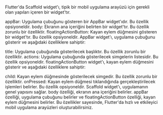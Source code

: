 Flutter'da Scaffold widget'ı, tipik bir mobil uygulama arayüzü için gerekli olan yapıları içeren bir widget'tır. 

appBar: Uygulama çubuğunu gösteren bir AppBar widget'ıdır. Bu özellik opsiyoneldir.
body: Ekranın ana içeriğini belirten bir widget'tır. Bu özellik zorunlu bir özelliktir.
floatingActionButton: Kayan eylem düğmesini gösteren bir widget'tır. Bu özellik opsiyoneldir.
AppBar widget'ı, uygulama çubuğunu gösterir ve aşağıdaki özelliklere sahiptir:

title: Uygulama çubuğunda gösterilecek başlıktır. Bu özellik zorunlu bir özelliktir.
actions: Uygulama çubuğunda gösterilecek simgelerin listesidir. Bu özellik opsiyoneldir.
floatingActionButton widget'ı, kayan eylem düğmesini gösterir ve aşağıdaki özelliklere sahiptir:

child: Kayan eylem düğmesinde gösterilecek simgedir. Bu özellik zorunlu bir özelliktir.
onPressed: Kayan eylem düğmesi tıklandığında gerçekleştirilecek işlemleri belirler. Bu özellik opsiyoneldir.
Scaffold widget'ı, uygulamanın genel yapısını sağlar. body özelliği, ekranın ana içeriğini belirler. appBar özelliği, uygulama çubuğunu belirler ve floatingActionButton özelliği, kayan eylem düğmesini belirler. Bu özellikler sayesinde, Flutter'da hızlı ve etkileyici mobil uygulama arayüzleri oluşturabilirsiniz.